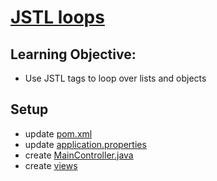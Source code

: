 # [JSTL loops](https://login.codingdojo.com/m/315/9532/64288)

## Learning Objective:

- Use JSTL tags to loop over lists and objects

## Setup

- update [pom.xml](pom.xml)
- update [application.properties](../jstl-loops/src/main/resources/application.properties)
- create [MainController.java](../jstl-loops/src/main/java/co/tylermaxwell/jstlloops/MainController.java)
- create [views](../jstl-loops/src/main/webapp/WEB-INF/index.jsp)


